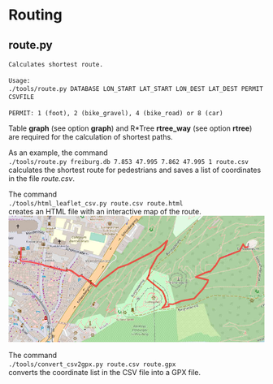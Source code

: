# Routing

## route.py

```
Calculates shortest route.

Usage:
./tools/route.py DATABASE LON_START LAT_START LON_DEST LAT_DEST PERMIT CSVFILE

PERMIT: 1 (foot), 2 (bike_gravel), 4 (bike_road) or 8 (car)
```

Table **graph** (see option **graph**) and R\*Tree **rtree_way** (see option **rtree**)  
are required for the calculation of shortest paths.

As an example, the command  
`./tools/route.py freiburg.db 7.853 47.995 7.862 47.995 1 route.csv`  
calculates the shortest route for pedestrians and saves a list of
coordinates in the file *route.csv*.

The command  
`./tools/html_leaflet_csv.py route.csv route.html`  
creates an HTML file with an interactive map of the route.  
![routing_path.jpg](routing_path.jpg)  

The command  
`./tools/convert_csv2gpx.py route.csv route.gpx`  
converts the coordinate list in the CSV file into a GPX file.

